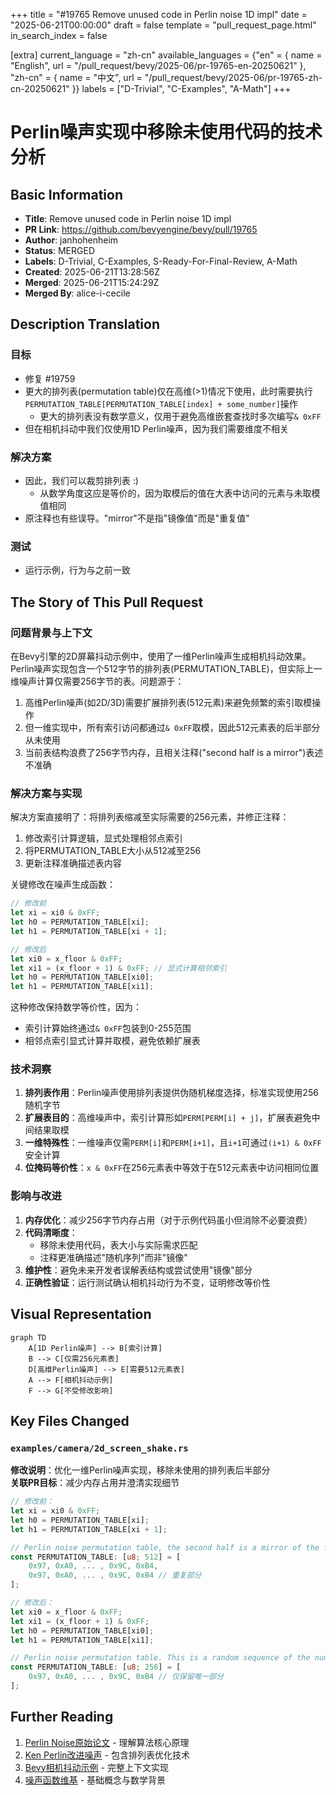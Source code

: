 +++
title = "#19765 Remove unused code in Perlin noise 1D impl"
date = "2025-06-21T00:00:00"
draft = false
template = "pull_request_page.html"
in_search_index = false

[extra]
current_language = "zh-cn"
available_languages = {"en" = { name = "English", url = "/pull_request/bevy/2025-06/pr-19765-en-20250621" }, "zh-cn" = { name = "中文", url = "/pull_request/bevy/2025-06/pr-19765-zh-cn-20250621" }}
labels = ["D-Trivial", "C-Examples", "A-Math"]
+++

# Perlin噪声实现中移除未使用代码的技术分析

## Basic Information
- **Title**: Remove unused code in Perlin noise 1D impl
- **PR Link**: https://github.com/bevyengine/bevy/pull/19765
- **Author**: janhohenheim
- **Status**: MERGED
- **Labels**: D-Trivial, C-Examples, S-Ready-For-Final-Review, A-Math
- **Created**: 2025-06-21T13:28:56Z
- **Merged**: 2025-06-21T15:24:29Z
- **Merged By**: alice-i-cecile

## Description Translation
### 目标

- 修复 #19759 
- 更大的排列表(permutation table)仅在高维(>1)情况下使用，此时需要执行`PERMUTATION_TABLE[PERMUTATION_TABLE[index] + some_number]`操作
  - 更大的排列表没有数学意义，仅用于避免高维嵌套查找时多次编写`& 0xFF`
- 但在相机抖动中我们仅使用1D Perlin噪声，因为我们需要维度不相关

### 解决方案

- 因此，我们可以裁剪排列表 :)
  - 从数学角度这应是等价的，因为取模后的值在大表中访问的元素与未取模值相同
- 原注释也有些误导。"mirror"不是指"镜像值"而是"重复值"

### 测试

- 运行示例，行为与之前一致

## The Story of This Pull Request

### 问题背景与上下文
在Bevy引擎的2D屏幕抖动示例中，使用了一维Perlin噪声生成相机抖动效果。Perlin噪声实现包含一个512字节的排列表(PERMUTATION_TABLE)，但实际上一维噪声计算仅需要256字节的表。问题源于：
1. 高维Perlin噪声(如2D/3D)需要扩展排列表(512元素)来避免频繁的索引取模操作
2. 但一维实现中，所有索引访问都通过`& 0xFF`取模，因此512元素表的后半部分从未使用
3. 当前表结构浪费了256字节内存，且相关注释("second half is a mirror")表述不准确

### 解决方案与实现
解决方案直接明了：将排列表缩减至实际需要的256元素，并修正注释：
1. 修改索引计算逻辑，显式处理相邻点索引
2. 将PERMUTATION_TABLE大小从512减至256
3. 更新注释准确描述表内容

关键修改在噪声生成函数：
```rust
// 修改前
let xi = xi0 & 0xFF;
let h0 = PERMUTATION_TABLE[xi];
let h1 = PERMUTATION_TABLE[xi + 1];

// 修改后
let xi0 = x_floor & 0xFF;
let xi1 = (x_floor + 1) & 0xFF; // 显式计算相邻索引
let h0 = PERMUTATION_TABLE[xi0];
let h1 = PERMUTATION_TABLE[xi1];
```
这种修改保持数学等价性，因为：
- 索引计算始终通过`& 0xFF`包装到0-255范围
- 相邻点索引显式计算并取模，避免依赖扩展表

### 技术洞察
1. **排列表作用**：Perlin噪声使用排列表提供伪随机梯度选择，标准实现使用256随机字节
2. **扩展表目的**：高维噪声中，索引计算形如`PERM[PERM[i] + j]`，扩展表避免中间结果取模
3. **一维特殊性**：一维噪声仅需`PERM[i]`和`PERM[i+1]`，且`i+1`可通过`(i+1) & 0xFF`安全计算
4. **位掩码等价性**：`x & 0xFF`在256元素表中等效于在512元素表中访问相同位置

### 影响与改进
1. **内存优化**：减少256字节内存占用（对于示例代码虽小但消除不必要浪费）
2. **代码清晰度**：
   - 移除未使用代码，表大小与实际需求匹配
   - 注释更准确描述"随机序列"而非"镜像"
3. **维护性**：避免未来开发者误解表结构或尝试使用"镜像"部分
4. **正确性验证**：运行测试确认相机抖动行为不变，证明修改等价性

## Visual Representation

```mermaid
graph TD
    A[1D Perlin噪声] --> B[索引计算]
    B --> C[仅需256元素表]
    D[高维Perlin噪声] --> E[需要512元素表]
    A --> F[相机抖动示例]
    F --> G[不受修改影响]
```

## Key Files Changed

### `examples/camera/2d_screen_shake.rs`
**修改说明**：优化一维Perlin噪声实现，移除未使用的排列表后半部分  
**关联PR目标**：减少内存占用并澄清实现细节

```rust
// 修改前：
let xi = xi0 & 0xFF;
let h0 = PERMUTATION_TABLE[xi];
let h1 = PERMUTATION_TABLE[xi + 1];

// Perlin noise permutation table, the second half is a mirror of the first half.
const PERMUTATION_TABLE: [u8; 512] = [
    0x97, 0xA0, ... , 0x9C, 0xB4,
    0x97, 0xA0, ... , 0x9C, 0xB4 // 重复部分
];

// 修改后：
let xi0 = x_floor & 0xFF;
let xi1 = (x_floor + 1) & 0xFF;
let h0 = PERMUTATION_TABLE[xi0];
let h1 = PERMUTATION_TABLE[xi1];

// Perlin noise permutation table. This is a random sequence of the numbers 0-255.
const PERMUTATION_TABLE: [u8; 256] = [
    0x97, 0xA0, ... , 0x9C, 0xB4 // 仅保留唯一部分
];
```

## Further Reading
1. [Perlin Noise原始论文](https://dl.acm.org/doi/10.1145/325165.325247) - 理解算法核心原理
2. [Ken Perlin改进噪声](https://mrl.cs.nyu.edu/~perlin/paper445.pdf) - 包含排列表优化技术
3. [Bevy相机抖动示例](https://github.com/bevyengine/bevy/blob/main/examples/camera/2d_screen_shake.rs) - 完整上下文实现
4. [噪声函数维基](https://en.wikipedia.org/wiki/Perlin_noise) - 基础概念与数学背景